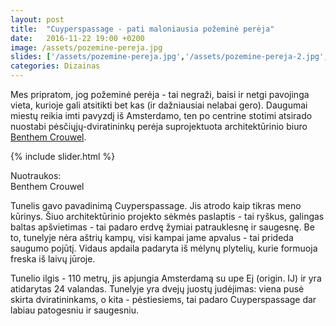 ```yaml
---
layout: post
title:  "Cuyperspassage - pati maloniausia požeminė perėja"
date:   2016-11-22 19:00 +0200
image: /assets/pozemine-pereja.jpg
slides: ['/assets/pozemine-pereja.jpg','/assets/pozemine-pereja-2.jpg','/assets/pozemine-pereja-3.jpg','/assets/pozemine-pereja-4.jpg']
categories: Dizainas
---
```

<p>
Mes pripratom, jog požeminė perėja - tai negraži, baisi ir netgi pavojinga vieta, kurioje gali atsitikti bet kas (ir dažniausiai nelabai gero). Daugumai miestų reikia imti pavyzdį iš Amsterdamo, ten po centrine stotimi atsirado nuostabi pėsčiųjų-dviratininkų perėja suprojektuota architektūrinio biuro <a href="http://benthemcrouwel.com/" target="_blank"> Benthem Crouwel</a>.
</p>

{% include slider.html %}
<div class="lighter smaller" style="margin-bottom:12px;">Nuotraukos: <br />
Benthem Crouwel
</div>

<p>Tunelis gavo pavadinimą Cuyperspassage. Jis atrodo kaip tikras meno kūrinys. Šiuo architektūrinio projekto sėkmės paslaptis - tai ryškus, galingas baltas apšvietimas - tai padaro erdvę žymiai patrauklesnę ir saugesnę. Be to, tunelyje nėra aštrių kampų, visi kampai jame apvalus - tai prideda saugumo pojūtį. Vidaus apdaila padaryta iš mėlynų plytelių, kurie formuoja freska iš laivų jūroje.</p>


<p> Tunelio ilgis - 110 metrų, jis apjungia Amsterdamą su upe Ej (<span class="italic smaller">origin. IJ</span>) ir yra atidarytas 24 valandas. Tunelyje yra dvejų juostų judėjimas: viena pusė skirta dviratininkams, o kita - pėstiesiems, tai padaro Cuyperspassage dar labiau patogesniu ir saugesniu.
</p>
